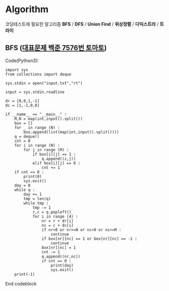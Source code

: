 # Algorithm
코딩테스트에 필요한 알고리즘 **BFS** / **DFS** / **Union Find** / **위상정렬** / **다익스트라** / **트라이**



## BFS ([대표문제 백준 7576번 토마토](https://www.acmicpc.net/problem/7576))

Code(Python3):

    import sys
    from collections import deque

    sys.stdin = open("input.txt","rt")

    input = sys.stdin.readline

    dr = [0,0,1,-1]
    dc = [1,-1,0,0]

    if __name__ == "__main__" :
        M,N = map(int,input().split())
        box = []
        for _ in range (N) :
            box.append(list(map(int,input().split())))
        q = deque()
        cnt = 0 
        for i in range (N) :
            for j in range (M) :
                if box[i][j] == 1 :
                    q.append((i,j))
                elif box[i][j] == 0 :
                    cnt += 1
        if cnt == 0 :
            print(0)
            sys.exit()
        day = 0
        while q :
            day += 1
            tmp = len(q)
            while tmp :
                tmp -= 1
                r,c = q.popleft()
                for i in range (4) :
                    nr = r + dr[i]
                    nc = c + dc[i]
                    if nr<0 or nr>=N or nc<0 or nc>=M :
                        continue
                    if box[nr][nc] == 1 or box[nr][nc] == -1 : 
                        continue
                    box[nr][nc] = 1
                    cnt -= 1 
                    q.append((nr,nc))
                    if cnt == 0 :
                        print(day)
                        sys.exit()
        print(-1)
 
End codeblock
